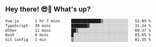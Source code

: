 ## Hey there! 😎👋 What's up?

<!--START_SECTION:waka-->

```txt
Vue.js       1 hr 7 mins     █████████████▒░░░░░░░░░░░   53.05 %
TypeScript   39 mins         ███████▓░░░░░░░░░░░░░░░░░   31.24 %
Other        11 mins         ██▒░░░░░░░░░░░░░░░░░░░░░░   09.37 %
Bash         4 mins          █░░░░░░░░░░░░░░░░░░░░░░░░   03.65 %
Git Config   1 min           ▒░░░░░░░░░░░░░░░░░░░░░░░░   01.35 %
```

<!--END_SECTION:waka-->
